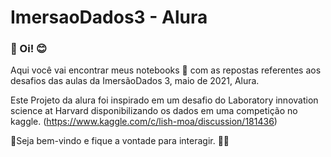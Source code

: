 # ImersaoDados3 - Alura
<h3>🖖 Oi! 😊 </h3>

Aqui você vai encontrar meus notebooks 💃 com as repostas referentes aos desafios das aulas da ImersãoDados 3, maio de 2021, Alura.

Este Projeto da alura foi inspirado em um desafio do Laboratory innovation science at Harvard disponibilizando os dados em uma competição no kaggle. (https://www.kaggle.com/c/lish-moa/discussion/181436)

💃Seja bem-vindo e fique a vontade para interagir. 📢😊
